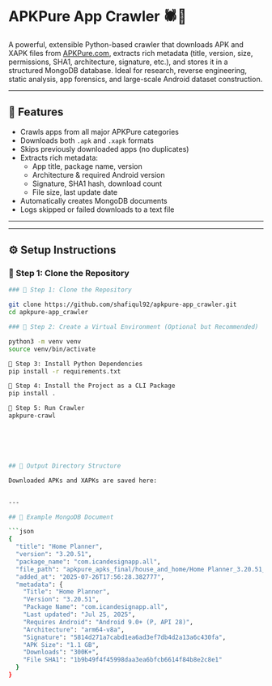 # APKPure App Crawler 🕷️📱

A powerful, extensible Python-based crawler that downloads APK and XAPK files from [APKPure.com](https://apkpure.com), extracts rich metadata (title, version, size, permissions, SHA1, architecture, signature, etc.), and stores it in a structured MongoDB database. Ideal for research, reverse engineering, static analysis, app forensics, and large-scale Android dataset construction.

---

## 📌 Features

- Crawls apps from all major APKPure categories
- Downloads both `.apk` and `.xapk` formats
- Skips previously downloaded apps (no duplicates)
- Extracts rich metadata:
  - App title, package name, version
  - Architecture & required Android version
  - Signature, SHA1 hash, download count
  - File size, last update date
- Automatically creates MongoDB documents
-  Logs skipped or failed downloads to a text file

---


---

## ⚙️ Setup Instructions

### 🔹 Step 1: Clone the Repository

```bash
### 🔹 Step 1: Clone the Repository

git clone https://github.com/shafiqul92/apkpure-app_crawler.git
cd apkpure-app_crawler

### 🔹 Step 2: Create a Virtual Environment (Optional but Recommended)

python3 -m venv venv
source venv/bin/activate

🔹 Step 3: Install Python Dependencies
pip install -r requirements.txt

🔹 Step 4: Install the Project as a CLI Package
pip install .

🔹 Step 5: Run Crawler
apkpure-crawl






## 📁 Output Directory Structure

Downloaded APKs and XAPKs are saved here:


---

## 🧾 Example MongoDB Document

```json
{
  "title": "Home Planner",
  "version": "3.20.51",
  "package_name": "com.icandesignapp.all",
  "file_path": "apkpure_apks_final/house_and_home/Home Planner_3.20.51_APKPure.xapk",
  "added_at": "2025-07-26T17:56:28.382777",
  "metadata": {
    "Title": "Home Planner",
    "Version": "3.20.51",
    "Package Name": "com.icandesignapp.all",
    "Last updated": "Jul 25, 2025",
    "Requires Android": "Android 9.0+ (P, API 28)",
    "Architecture": "arm64-v8a",
    "Signature": "5814d271a7cabd1ea6ad3ef7db4d2a13a6c430fa",
    "APK Size": "1.1 GB",
    "Downloads": "300K+",
    "File SHA1": "1b9b49f4f45998daa3ea6bfcb6614f84b8e2c8e1"
  }
}

